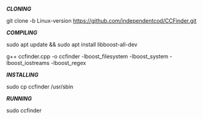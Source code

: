 ***CLONING***

git clone -b Linux-version https://github.com/independentcod/CCFinder.git


***COMPILING***

sudo apt update && sudo apt install libboost-all-dev

g++ ccfinder.cpp -o ccfinder -lboost_filesystem -lboost_system -lboost_iostreams -lboost_regex



***INSTALLING***

sudo cp ccfinder /usr/sbin



***RUNNING***

sudo ccfinder <directory>

